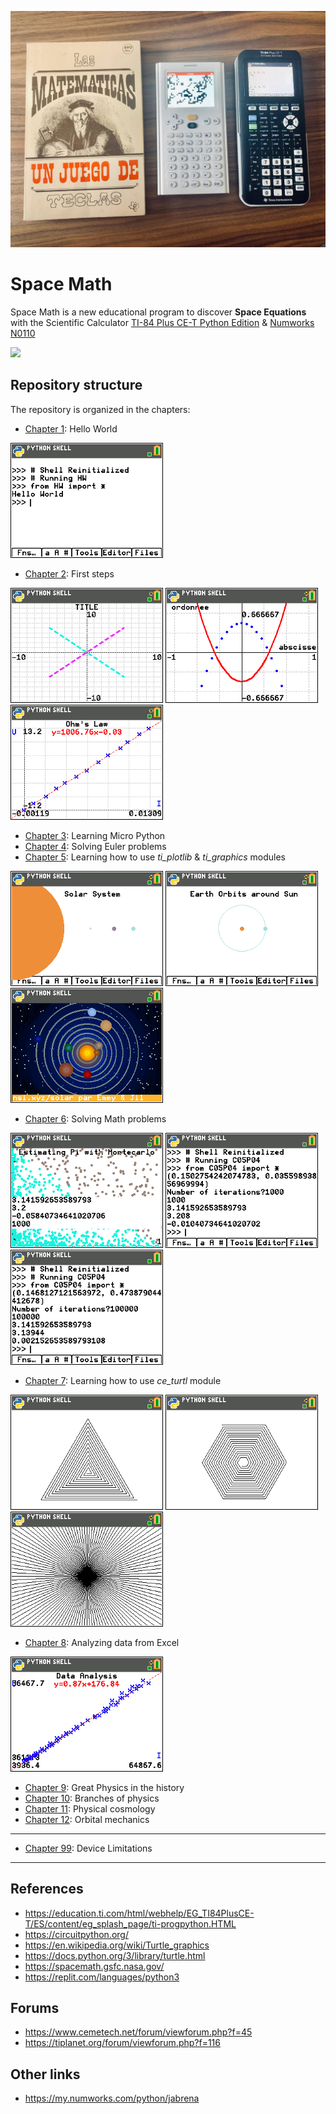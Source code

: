 ![Space Math](docs/images/idea.jpg)

# Space Math

Space Math is a new educational program to discover **Space Equations** with the Scientific Calculator [TI-84 Plus CE-T Python Edition](https://education.ti.com/en-gb/products/calculators/graphing-calculators/ti-84-plus-ce-t-python) & [Numworks N0110](https://www.numworks.com/)

[![](https://gitpod.io/button/open-in-gitpod.svg)](https://gitpod.io/#https://github.com/jabrena/space-math)

## Repository structure

The repository is organized in the chapters:

- [Chapter 1](ch01/): Hello World

[![](docs/images/ch01_1.png)](ch01/C01E01.py)

- [Chapter 2](ch02/): First steps

[![](docs/images/ch02_1.png)](ch02/COLORLIN.py)
[![](docs/images/ch02_2.png)](ch02/GRAPH.py)
[![](docs/images/ch02_3.png)](ch02/LINREGR.py)

- [Chapter 3](ch03/): Learning Micro Python
- [Chapter 4](ch04/): Solving Euler problems
- [Chapter 5](ch05/): Learning how to use *ti_plotlib* & *ti_graphics* modules

![](docs/images/ch03_15.png)
![](docs/images/ch03_16.png)
![](docs/images/ch03_solar.png)

- [Chapter 6](ch06/): Solving Math problems

[![](docs/images/ch05_1.png)](ch06/C06P04G.py)
[![](docs/images/ch05_2.png)](ch06/C06P04.py)
[![](docs/images/ch05_3.png)](ch06/C06P04.py)

- [Chapter 7](ch07/): Learning how to use *ce_turtl* module

![](docs/images/ch04_16.png)
![](docs/images/ch04_17.png)
![](docs/images/ch04_19.png)

- [Chapter 8](ch08/): Analyzing data from Excel

[![](docs/images/ch08_1.png)](ch08/C08E01.py)

- [Chapter 9](ch09/): Great Physics in the history
- [Chapter 10](ch10/): Branches of physics
- [Chapter 11](ch11/): Physical cosmology
- [Chapter 12](ch12/): Orbital mechanics

---

- [Chapter 99](ch99/): Device Limitations

---

## References

- https://education.ti.com/html/webhelp/EG_TI84PlusCE-T/ES/content/eg_splash_page/ti-progpython.HTML
- https://circuitpython.org/
- https://en.wikipedia.org/wiki/Turtle_graphics
- https://docs.python.org/3/library/turtle.html
- https://spacemath.gsfc.nasa.gov/
- https://replit.com/languages/python3

## Forums

- https://www.cemetech.net/forum/viewforum.php?f=45
- https://tiplanet.org/forum/viewforum.php?f=116


## Other links

- https://my.numworks.com/python/jabrena
